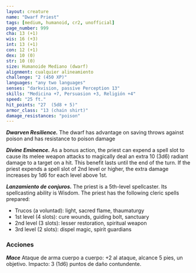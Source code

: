 ```yaml
---
layout: creature
name: "Dwarf Priest"
tags: [medium, humanoid, cr2, unofficial]
page_number: 999
cha: 13 (+1)
wis: 16 (+3)
int: 13 (+1)
con: 12 (+1)
dex: 10 (0)
str: 10 (0)
size: Humanoide Mediano (dwarf)
alignment: cualquier alineamiento
challenge: "2 (450 XP)"
languages: "any two languages"
senses: "darkvision, passive Perception 13"
skills: "Medicina +7, Persuasion +3, Religión +4"
speed: "25 ft."
hit_points: "27  (5d8 + 5)"
armor_class: "13 (chain shirt)"
damage_resistances: "poison"
---
```


***Dwarven Resilience.*** The dwarf has advantage on saving throws against poison and has resistance to poison damage

***Divine Eminence.*** As a bonus action, the priest can expend a spell slot to cause its melee weapon attacks to magically deal an extra 10 (3d6) radiant damage to a target on a hit. This benefit lasts until the end of the turn. If the priest expends a spell slot of 2nd level or higher, the extra damage increases by 1d6 for each level above 1st.

***Lanzamiento de conjuros.*** The priest is a 5th-level spellcaster. Its spellcasting ability is Wisdom. The priest has the following cleric spells prepared:
* Trucos (a voluntad): light, sacred flame, thaumaturgy
* 1st level (4 slots): cure wounds, guiding bolt, sanctuary
* 2nd level (3 slots): lesser restoration, spiritual weapon
* 3rd level (2 slots): dispel magic, spirit guardians

### Acciones

***Mace*** Ataque de arma cuerpo a cuerpo: +2 al ataque, alcance 5 pies, un objetivo. Impacto: 3 (1d6) puntos de daño contundente.